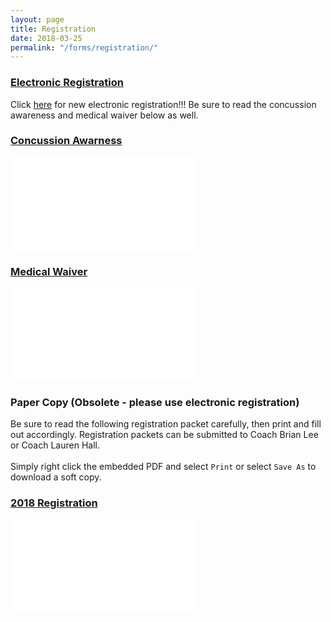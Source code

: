 ```yaml
---
layout: page
title: Registration
date: 2018-03-25
permalink: "/forms/registration/"
---
```


### [Electronic Registration](https://goo.gl/forms/nEQE4xC2maemkgRI3)
Click [here](https://goo.gl/forms/nEQE4xC2maemkgRI3) for new electronic registration!!! Be sure to read the concussion awareness and medical waiver below as well.

<div class="text-center mt-4 mb-4">

### [Concussion Awarness](/assets/docs/Concussion-Awareness.pdf)
<embed class="pdf-form" src="/assets/docs/Concussion-Awareness.pdf"/>

### [Medical Waiver](/assets/docs/Medical-Waiver.pdf)
<embed class="pdf-form" src="/assets/docs/Medical-Waiver.pdf"/>

<div/>

### Paper Copy (Obsolete - please use electronic registration)
Be sure to read the following registration packet carefully, then print and fill out accordingly. Registration packets can be submitted to Coach Brian Lee or Coach Lauren Hall.
<br><br>
Simply right click the embedded PDF and select `Print` or select `Save As` to download a soft copy.

<div class="text-center mt-4 mb-4">

### [2018 Registration](/assets/docs/CambridgeWaterPolo2018.3.pdf)
<embed class="pdf-form" src="/assets/docs/CambridgeWaterPolo2018.3.pdf"/>

</div>

